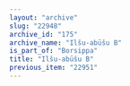 ```yaml
---
layout: "archive"
slug: "22948"
archive_id: "175"
archive_name: "Ilšu-abūšu B"
is_part_of: "Borsippa"
title: "Ilšu-abūšu B"
previous_item: "22951"
---
```

